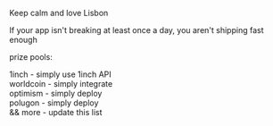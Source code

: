 Keep calm and love Lisbon

If your app isn't breaking at least once a day, you aren't shipping fast enough

prize pools:

1inch - simply use 1inch API
</br>
worldcoin - simply integrate
</br>
optimism - simply deploy
</br>
polugon - simply deploy
</br>
&& more - update this list

